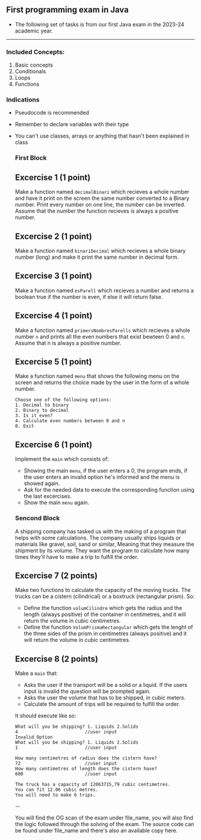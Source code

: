 ## First programming exam in Java 

- The following set of tasks is from our first Java exam in the 2023-24 academic year.
---

### Included Concepts:
1. Basic concepts
2. Conditionals
3. Loops
4. Functions

### Indications
- Pseudocode is recommended
- Remember to declare variables with their type
- You can't use classes, arrays or anything that hasn't been explained in class


  ### First Block

  ## Excercise 1 (1 point)

  Make a function named `decimalBinari` which recieves a whole number and have it print on the screen
  the same number converted to a Binary number.
  Print every number on one line, the number can be inverted.
  Assume that the number the function recieves is always a positive number.

  ## Excercise 2 (1 point)

  Make a function named `binariDecimal` which recieves a whole binary number (long) and make it print
  the same number in decimal form.

  ## Excercise 3 (1 point)

  Make a function named `esParell` which recieves a number and returns a boolean true if the number is
  even, if else it will return false.

  ## Excercise 4 (1 point)

  Make a function named `primersNombresParells` which recieves a whole number `n` and prints all the even
  numbers that exist bewteen 0 and `n`. Assume that n is always a positive number.

  ## Excercise 5 (1 point)

  Make a function named `menu` that shows the following menu on the screen and returns the choice
  made by the user in the form of a whole number.

  ```
  Choose one of the following options:
  1. Decimal to binary
  2. Binary to decimal
  3. Is it even?
  4. Calculate even numbers between 0 and n
  0. Exit
  ```

  ## Excercise 6 (1 point)

  Implement the `main` which consists of:
  - Showing the main `menu`, if the user enters a 0, the program ends, if the user enters an invalid
    option he's informed and the menu is showed again.
  - Ask for the needed data to execute the corresponding function using the last excercises.
  - Show the main `menu` again.
 
  ### Sencond Block

  A shipping company has tasked us with the making of a program that helps with some calculations.
  The company usually ships liquids or materials like gravel, soil, sand or similar, Meaning that
  they measure the shipment by its volume.
  They want the program to calculate how many times they'll have to make a trip to fulfill the order.

  ## Excercise 7 (2 points)

  Make two functions to calculate the capacity of the moving trucks. The trucks can be a cistern (cilindrical)
  or a boxtruck (rectangular prism). So:

  - Define the function `volumCilindre` which gets the radius and the length (always positive) of
    the container in centimetres, and it will return the volume in cubic centimetres.
  - Define the function `VolumPrismaRectangular` which gets the lenght of the three sides of the prism
    in centimetres (always positive) and it will return the volume in cubic centimetres.

  ## Excercise 8 (2 points)

  Make a `main` that:

  - Asks the user if the transport will be a solid or a liquid. If the users input is invalid
    the question will be prompted again.
  - Asks the user the volume that has to be shipped, in cubic meters.
  - Calculate the amount of trips will be required to fulfill the order.

  It should execute like so:

  ```
  What will you be shipping? 1. Liquids 2.Solids
  4                         //user input
  Invalid Option
  What will you be shipping? 1. Liquids 2.Solids
  1                         //user input

  How many centimetres of radius does the cistern have?
  72                        //user input
  How many centimetres of length does the cistern have?
  600                       //user input

  The truck has a capacity of 12063715,79 cubic centimetres.
  You can fit 12.06 cubic metres.
  You will need to make 6 trips.
  ```

  --

  You will find the OG scan of the exam under file_name, you will also find the logic followed through
  the solving of the exam.
  The source code can be found under file_name and there's also an available copy here.



  
